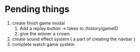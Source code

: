 # Pending things
1.   create finish game modal
     1.   Add a replay button -> takes to /history/gameID
     2.   give the winner a crown
2.   create sound effect system ( a part of creating the navbar ) 
3.   complete watch game system